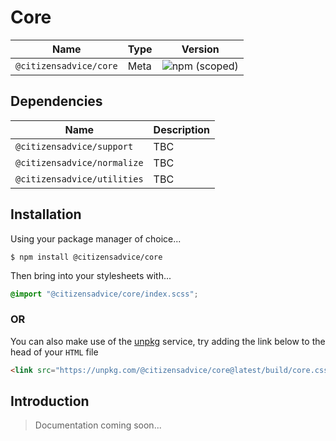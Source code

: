 # Core

| Name                   | Type | Version                                                                |
|------------------------|------|------------------------------------------------------------------------|
| `@citizensadvice/core` | Meta | ![npm (scoped)](https://img.shields.io/npm/v/@citizensadvice/core.svg) |


## Dependencies

| Name                        | Description |
|-----------------------------|-------------|
| `@citizensadvice/support`   | TBC         |
| `@citizensadvice/normalize` | TBC         |
| `@citizensadvice/utilities` | TBC         |

## Installation
Using your package manager of choice...

```shell
$ npm install @citizensadvice/core
```
Then bring into your stylesheets with...


```scss
@import "@citizensadvice/core/index.scss";
```
### OR

You can also make use of the [unpkg](https://unpkg.com) service, try adding the link below to the head of your `HTML` file
```html
<link src="https://unpkg.com/@citizensadvice/core@latest/build/core.css" />
```

## Introduction

> Documentation coming soon...